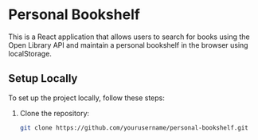 # Personal Bookshelf

This is a React application that allows users to search for books using the Open Library API and maintain a personal bookshelf in the browser using localStorage.

## Setup Locally

To set up the project locally, follow these steps:

1. Clone the repository:

   ```bash
   git clone https://github.com/yourusername/personal-bookshelf.git
